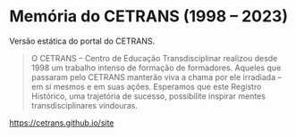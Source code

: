 # Memória do CETRANS (1998 – 2023)

Versão estática do portal do CETRANS.

> O CETRANS – Centro de Educação Transdisciplinar realizou desde 1998 um trabalho intenso de formação de formadores. Aqueles que passaram pelo CETRANS manterão viva a chama por ele irradiada – em si mesmos e em suas ações. Esperamos que este Registro Histórico, uma trajetória de sucesso, possibilite inspirar mentes transdisciplinares vindouras.

https://cetrans.github.io/site
